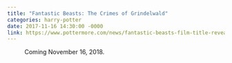 ```yaml
---
title: "Fantastic Beasts: The Crimes of Grindelwald"
categories: harry-potter
date: 2017-11-16 14:30:00 -0000
link: https://www.pottermore.com/news/fantastic-beasts-film-title-revealed-the-crimes-of-grindelwald
---
```

<figure><img src="https://s3-eu-west-1.amazonaws.com/ceros-assets-live/publish/a-closer-look-at-the-characters-of-CoG/media/e9dce74dd5b6e2abcaa46ac33792dd11/fnbst2-first-look-3000x1800-r01-quarter.jpg" alt="" />
<figcaption>Coming November 16, 2018.</figcaption></figure>